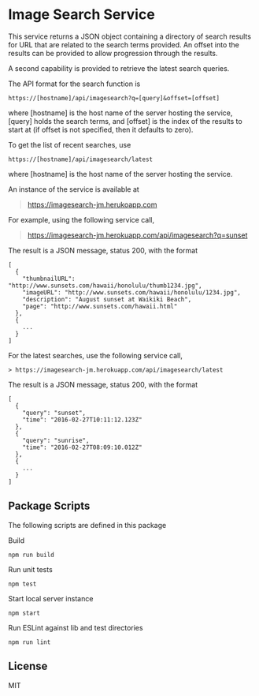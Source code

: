 # Image Search Service

This service returns a JSON object containing a directory of search results
for URL that are related to the search terms provided. An offset into the
results can be provided to allow progression through the results.

A second capability is provided to retrieve the latest search queries.

The API format for the search function is

    https://[hostname]/api/imagesearch?q=[query]&offset=[offset]

where [hostname] is the host name of the server hosting the service, [query]
holds the search terms, and [offset] is the index of the results to start at
(if offset is not specified, then it defaults to zero).

To get the list of recent searches, use

    https://[hostname]/api/imagesearch/latest

where [hostname] is the host name of the server hosting the service.

An instance of the service is available at

> https://imagesearch-jm.herukoapp.com

For example, using the following service call,

> https://imagesearch-jm.herokuapp.com/api/imagesearch?q=sunset

The result is a JSON message, status 200, with the format

    [
      {
        "thumbnailURL": "http://www.sunsets.com/hawaii/honolulu/thumb1234.jpg",
        "imageURL": "http://www.sunsets.com/hawaii/honolulu/1234.jpg",
        "description": "August sunset at Waikiki Beach",
        "page": "http://www.sunsets.com/hawaii.html"
      },
      {
        ...
      }
    ]

For the latest searches, use the following service call,

    > https://imagesearch-jm.herokuapp.com/api/imagesearch/latest

The result is a JSON message, status 200, with the format

    [
      {
        "query": "sunset",
        "time": "2016-02-27T10:11:12.123Z"
      },
      {
        "query": "sunrise",
        "time": "2016-02-27T08:09:10.012Z"
      },
      {
        ...
      }
    ]

## Package Scripts

The following scripts are defined in this package

Build

```
npm run build
```

Run unit tests

```
npm test
```

Start local server instance

```
npm start
```

Run ESLint against lib and test directories

```
npm run lint
```

## License
MIT
